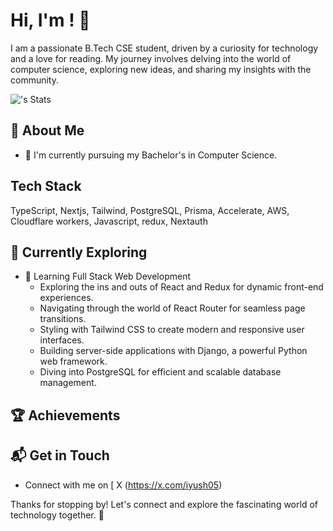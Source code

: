 # Hi, I'm <Ayush Kannaujiya>! 👋

I am a passionate B.Tech CSE student, driven by a curiosity for technology and a love for reading. My journey involves delving into the world of computer science, exploring new ideas, and sharing my insights with the community.

![<iyush05>'s Stats](https://github-readme-stats.vercel.app/api?username=<username>&theme=vue-dark&show_icons=true&hide_border=true&count_private=true)

## 🚀 About Me

- 🔭 I'm currently pursuing my Bachelor's in Computer Science.


## Tech Stack

TypeScript, Nextjs, Tailwind, PostgreSQL, Prisma, Accelerate, AWS, Cloudflare workers, Javascript, redux, Nextauth

## 🌱 Currently Exploring

- 🚀 Learning Full Stack Web Development
  - Exploring the ins and outs of React and Redux for dynamic front-end experiences.
  - Navigating through the world of React Router for seamless page transitions.
  - Styling with Tailwind CSS to create modern and responsive user interfaces.
  - Building server-side applications with Django, a powerful Python web framework.
  - Diving into PostgreSQL for efficient and scalable database management.

 ## 🏆 Achievements



## 📬 Get in Touch

- Connect with me on [ X (https://x.com/iyush05)

Thanks for stopping by! Let's connect and explore the fascinating world of technology together. 🚀



<!--

Here are some ideas to get you started:

- 🔭 I’m currently working on ...
- 🌱 I’m currently learning ...
- 👯 I’m looking to collaborate on ...
- 🤔 I’m looking for help with ...
- 💬 Ask me about ...
- 📫 How to reach me: ...
- 😄 Pronouns: ...
- ⚡ Fun fact: ...
-->
